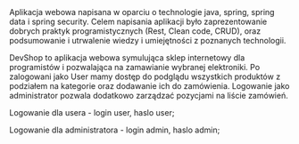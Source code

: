 
<devShop>
Aplikacja webowa napisana w oparciu o technologie java, spring, spring data i spring security. Celem napisania aplikacji było zaprezentowanie dobrych praktyk programistycznych (Rest, Clean code, CRUD), oraz podsumowanie i utrwalenie wiedzy i umiejętności z poznanych technologii.
  
DevShop to aplikacja webowa symulująca sklep internetowy dla programistów i pozwalająca na zamawianie wybranej elektroniki. Po zalogowani jako User mamy dostęp do podglądu wszystkich produktów z podziałem na kategorie oraz dodawanie ich do zamówienia. Logowanie jako administrator pozwala dodatkowo zarządzać pozycjami na liście zamówień.

Logowanie dla usera - login user, haslo user;

Logowanie dla administratora - login admin, haslo admin;
